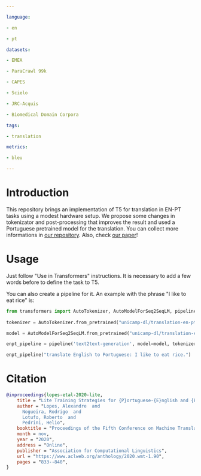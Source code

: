```yaml
---

language:

- en

- pt

datasets:

- EMEA

- ParaCrawl 99k

- CAPES

- Scielo

- JRC-Acquis

- Biomedical Domain Corpora

tags:

- translation

metrics:

- bleu

---
```



# Introduction

This repository brings an implementation of T5 for translation in EN-PT tasks using a modest hardware setup. We propose some changes in tokenizator and post-processing that improves the result and used a Portuguese pretrained model for the translation. You can collect more informations in [our repository](https://github.com/unicamp-dl/Lite-T5-Translation). Also, check [our paper](https://aclanthology.org/2020.wmt-1.90.pdf)!

# Usage

Just follow "Use in Transformers" instructions. It is necessary to add a few words before to define the task to T5. 

You can also create a pipeline for it. An example with the phrase "I like to eat rice" is:

```python
from transformers import AutoTokenizer, AutoModelForSeq2SeqLM, pipeline
  
tokenizer = AutoTokenizer.from_pretrained("unicamp-dl/translation-en-pt-t5")

model = AutoModelForSeq2SeqLM.from_pretrained("unicamp-dl/translation-en-pt-t5")

enpt_pipeline = pipeline('text2text-generation', model=model, tokenizer=tokenizer)

enpt_pipeline("translate English to Portuguese: I like to eat rice.")

```

# Citation

```bibtex
@inproceedings{lopes-etal-2020-lite,
    title = "Lite Training Strategies for {P}ortuguese-{E}nglish and {E}nglish-{P}ortuguese Translation",
    author = "Lopes, Alexandre  and
      Nogueira, Rodrigo  and
      Lotufo, Roberto  and
      Pedrini, Helio",
    booktitle = "Proceedings of the Fifth Conference on Machine Translation",
    month = nov,
    year = "2020",
    address = "Online",
    publisher = "Association for Computational Linguistics",
    url = "https://www.aclweb.org/anthology/2020.wmt-1.90",
    pages = "833--840",
}
```